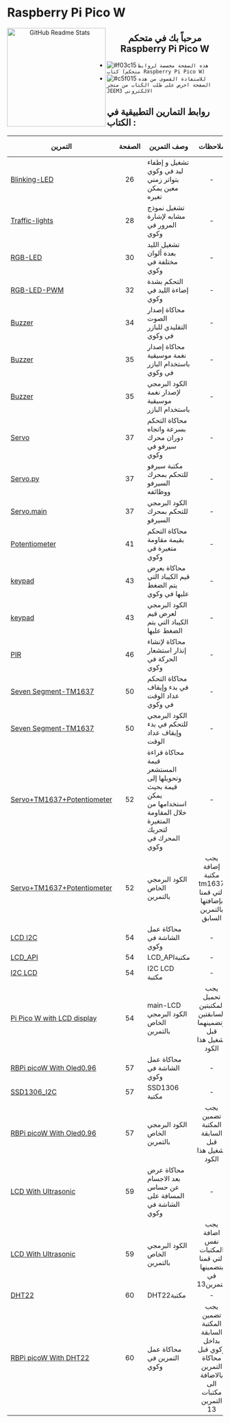 # Raspberry Pi Pico W
<p align="center">
 <img width="230px" src="https://zbotic.in/wp-content/uploads/2022/10/Raspberry-Pi-Pico-W.jpg" align="left" alt="GitHub Readme Stats" />
 <h2 align="center">مرحباً بك في متحكم Raspberry Pi Pico W</h2>
</p>



- ![#f03c15](https://placehold.co/15x15/f03c15/f03c15.png) `هذه الصفحة مخصصة لروابط كتاب (متحكم Raspberry Pi Pico W)`
- ![#c5f015](https://placehold.co/15x15/c5f015/c5f015.png) `للاستفادة القصوى من هذه الصفحة احرص على طلب الكتاب من متجر JEEM3 الالكتروني`



## روابط التمارين التطبيقية في الكتاب :
|التمرين|الصفحة|وصف التمرين|ملاحظات|رقم التمرين|
|-|:-:|-|:-:|:-:| 
|[Blinking-LED](https://wokwi.com/projects/371047992398738433)| 26  | تشغيل و إطفاء ليد في وكوي بتواتر زمني معين يمكن تغيره |-|1|
|[Traffic-lights](https://wokwi.com/projects/384996880278725633)|28| تشغيل نموذج مشابه لإشارة المرور في وكوي|-| 2 |
|[RGB-LED](https://wokwi.com/projects/385093434915983361)|30|  تشغيل الليد بعدة ألوان مختلفة في وكوي|-| 3 |
|[RGB-LED-PWM](https://wokwi.com/projects/385094074489722881)|32|  التحكم بشدة إضاءة الليد في وكوي|-| 4 |
|[Buzzer](https://wokwi.com/projects/374374148904194049)|34|  محاكاة إصدار الصوت التقليدي للبازر في وكوي|-| 5 |
|[Buzzer](https://wokwi.com/projects/384998379113344001)|35|  محاكاة إصدار نغمة موسيقية باستخدام البازر في وكوي|-| 6 |
|[Buzzer](https://github.com/jeem2/Raspberry-pi-pico-W/blob/master/codes/section%202/Make%20a%20musical%20note%20sound6.py)|35|  الكود البرمجي لإصدار نغمة موسيقية باستخدام البازر|-| 6 |
|[Servo](https://wokwi.com/projects/385000221695302657)|37|  محاكاة التحكم بسرعة واتجاه دوران محرك سيرفو في وكوي|-| 7 |
|[Servo.py](https://github.com/jeem2/Raspberry-pi-pico-W/blob/master/codes/section%202/Servo%20motor%20control%20using%20Pi%20Pico%20W%207.py)|37|  مكتبة سيرفو للتحكم بمحرك السيرفو ووظائفه|-| 7 |
|[Servo.main](https://github.com/jeem2/Raspberry-pi-pico-W/blob/master/codes/section%202/servo%20main7.py)|37|  الكود البرمجي للتحكم بمحرك السيرفو |-| 7 |
|[Potentiometer](https://wokwi.com/projects/375666580739332097)|41|  محاكاة التحكم بقيمة مقاومة متغيرة في وكوي|-| 8 |
|[keypad](https://wokwi.com/projects/385727868398869505)|43|  محاكاة بعرض قيم الكيباد التي يتم الضغط عليها في وكوي |-| 9 |
|[keypad](https://github.com/jeem2/Raspberry-pi-pico-W/blob/master/codes/section%203/Connecting%20the%20keypad%20to%20the%20Pico%20W9.py)|43|  الكود البرمجي لعرض قيم الكيباد التي يتم الضغط عليها |-|  9|
|[PIR](https://wokwi.com/projects/385001325752570881)|46|  محاكاة لإنشاء إنذار استشعار الحركة في وكوي |-| 10 |
|[Seven Segment-TM1637](https://wokwi.com/projects/371661010977828865)|50|  محاكاة التحكم في بدء وإيقاف عداد الوقت  في وكوي |-| 11 |
|[Seven Segment-TM1637](https://github.com/jeem2/Raspberry-pi-pico-W/blob/master/codes/section%203/Timer%20(control%20of%20start%20and%20stop%20time)11.py)|50|  الكود البرمجي للتحكم في بدء وإيقاف عداد الوقت |-| 11 |
|[Servo+TM1637+Potentiometer](https://wokwi.com/projects/385001739811139585)|52|  محاكاة قراءة قيمة المستشعر وتحويلها إلى قيمة بحيث يمكن استخدامها من خلال المقاومة المتغيرة لتحريك المحرك في وكوي |-| 12 |
|[Servo+TM1637+Potentiometer](https://github.com/jeem2/Raspberry-pi-pico-W/blob/master/codes/section%204/servo%20motor%20%2B%20potentiometer%2B(TM1637)%20screen12.py)|52|   الكود البرمجي الخاص بالتمرين  |يجب إضافة مكتبة tm1637 التي قمنا بإضافتها بالتمرين السابق| 12 |
|[LCD I2C](https://wokwi.com/projects/374927791194166273)|54|  محاكاة عمل الشاشة في وكوي |-| 13 |
|[LCD_API](https://raw.githubusercontent.com/dhylands/python_lcd/master/lcd/lcd_api.py)|54|   LCD_APIمكتبة  |-|  13   |
|[I2C LCD](https://raw.githubusercontent.com/T-622/RPI-PICO-I2C-LCD/main/pico_i2c_lcd.py)|54|  I2C LCD مكتبة  |-|  13   |
|[Pi Pico W with LCD display](https://github.com/jeem2/Raspberry-pi-pico-W/blob/master/codes/section%204/Pi%20Pico%20W%20with%20LCD%20display13.py)|54|  main-LCD الكود البرمجي الخاص بالتمرين  |يجب تحميل المكتبتين السابقتين وتضمينهما قبل تشغيل هذا الكود|  13   |
|[RBPi picoW With Oled0.96](https://wokwi.com/projects/374849831459837953)|57|  محاكاة عمل الشاشة في وكوي |-| 14 |
|[SSD1306_I2C](https://github.com/stlehmann/micropython-ssd1306/blob/master/ssd1306.py)|57| SSD1306 مكتبة  |-| 14 |
|[RBPi picoW With Oled0.96](https://github.com/jeem2/Raspberry-pi-pico-W/blob/master/codes/section%204/Pi%20Pico%20W%20with%20OLED%200.96%20display14.py)|57| الكود البرمجي الخاص بالتمرين | يجب تضمين المكتبة السابقة قبل تشغيل هذا الكود | 14 |
|[LCD With Ultrasonic](https://wokwi.com/projects/374841369162964993)|59|  محاكاة عرض بعد الاجسام عن حساس المسافة على الشاشة في وكوي |-| 15 |
|[LCD With Ultrasonic](https://github.com/jeem2/Raspberry-pi-pico-W/blob/master/codes/section%204/Using%20the%20Ultrasonic%20distance%20sensor%2015.py)|59|  الكود البرمجي الخاص بالتمرين |يجب اضافة نفس المكتبات التي قمنا بتضمينها في التمرين13| 15 |
|[DHT22 ](https://github.com/alantang888/pico-dht22-micropython-lib)|60|   DHT22مكتبة    |-|  16   |
|[RBPi picoW With DHT22](https://wokwi.com/projects/376050358101012481)|60|  محاكاة عمل التمرين في وكوي |يجب تضمين المكتبة السابقة بداخل وكوي قبل محاكاة التمرين بالاضافة الى مكتبات التمرين 13| 16 |



